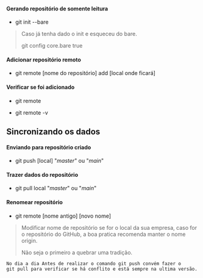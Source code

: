 #### Gerando repositório de somente leitura

- git init --bare

> Caso já tenha dado o init e esqueceu do bare.
> 
> git config core.bare true

#### Adicionar repositório remoto

- git remote [nome do repositório] add [local onde ficará]

#### Verificar se foi adicionado

- git remote

- git remote -v

## Sincronizando os dados

#### Enviando para repositório criado

- git push [local] "*master*" ou "*main*"

#### Trazer dados do repositório

- git pull local "*master*" ou "*main*"

#### Renomear repositório

- git remote [nome antigo] [novo nome]

> Modificar nome de repositório se for o local da sua empresa, caso for o repositório do GitHub, a boa pratica recomenda manter o nome origin.
> 
> Não seja o primeiro a quebrar uma tradição.



```
No dia a dia Antes de realizar o comando git push convém fazer o 
git pull para verificar se há conflito e está sempre na ultima versão.
```
